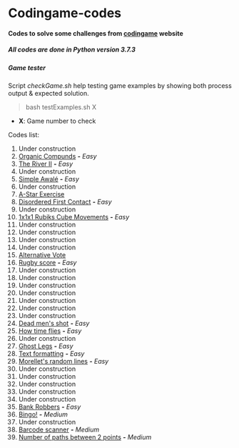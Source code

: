 Codingame-codes
===============

#### Codes to solve some challenges from [codingame](https://www.codingame.com) website
##### All codes are done in Python version 3.7.3

##### Game tester

Script _checkGame.sh_ help testing game examples by showing both process
output & expected solution.

> bash testExamples.sh X

- **X**: Game number to check

Codes list:

001. Under construction
002. [Organic Compunds](https://github.com/rk4rdo/codingame-codes/tree/master/G002-OrganicCompounds) **_-_** _Easy_
003. [The River II](https://github.com/rk4rdo/codingame-codes/tree/master/G003-TheRiverII) **_-_** _Easy_
004. Under construction
005. [Simple Awalé](https://github.com/rk4rdo/codingame-codes/tree/master/G005-SimpleAwale) **_-_** _Easy_
006. Under construction
007. [A-Star Exercise](https://github.com/rk4rdo/codingame-codes/tree/master/G007-AStarExercise)
008. [Disordered First Contact](https://github.com/rk4rdo/codingame-codes/tree/master/G008-DisorderedFirstContact) **_-_** _Easy_
009. Under construction
010. [1x1x1 Rubiks Cube Movements](https://github.com/rk4rdo/codingame-codes/tree/master/G010-1v1v1RubiksCubeMovements) **_-_** _Easy_
011. Under construction
012. Under construction
013. Under construction
014. Under construction
015. [Alternative Vote](https://github.com/rk4rdo/codingame-codes/tree/master/G015-AlternativeVote)
016. [Rugby score](https://github.com/rk4rdo/codingame-codes/tree/master/G016-RugbyScore) **_-_** _Easy_
017. Under construction
018. Under construction
019. Under construction
020. Under construction
021. Under construction
022. Under construction
023. Under construction
024. [Dead men's shot](https://github.com/rk4rdo/codingame-codes/tree/master/G024-DeadMenShot) **_-_** _Easy_
025. [How time flies](https://github.com/rk4rdo/codingame-codes/tree/master/G025-HowTimeFlies) **_-_** _Easy_
026. Under construction
027. [Ghost Legs](https://github.com/rk4rdo/codingame-codes/tree/master/G027-GhostLegs) **_-_** _Easy_
028. [Text formatting](https://github.com/rk4rdo/codingame-codes/tree/master/G028-TextFormatting) **_-_** _Easy_
029. [Morellet's random lines](https://github.com/rk4rdo/codingame-codes/tree/master/G029-MorelletRandomLines) **_-_** _Easy_
030. Under construction
031. Under construction
032. Under construction
033. Under construction
034. Under construction
035. [Bank Robbers](https://github.com/rk4rdo/codingame-codes/tree/master/G035-BankRobbers) **_-_** _Easy_
036. [Bingo!](https://github.com/rk4rdo/codingame-codes/tree/master/G036-Bingo) **_-_** _Medium_
037. Under construction
038. [Barcode scanner](https://github.com/rk4rdo/codingame-codes/tree/master/G038-BarcodeScanner) **_-_** _Medium_
039. [Number of paths between 2 points](https://github.com/rk4rdo/codingame-codes/tree/master/G039-NumberPathsBetween2Points) **_-_** _Medium_

